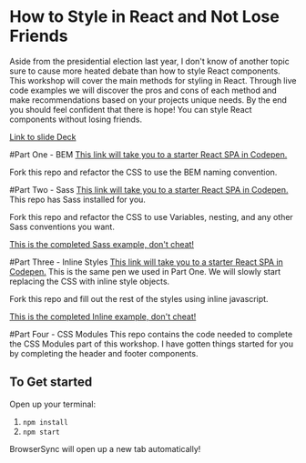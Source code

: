 # How to Style in React and Not Lose Friends

Aside from the presidential election last year, I don't know of another topic sure to cause more heated debate than how to style React components. This workshop will cover the main methods for styling in React. Through live code examples we will discover the pros and cons of each method and make recommendations based on your projects unique needs. By the end you should feel confident that there is hope! You can style React components without losing friends. 

[Link to slide Deck](https://docs.google.com/presentation/d/1IYqpMsmAbARSegvN-SypC2MhpDwkR-HfEVEtklfIFWY/edit?usp=sharing)

#Part One - BEM
[This link will take you to a starter React SPA in Codepen.](http://codepen.io/sarrahvesselov/pen/XpgZzz/)

Fork this repo and refactor the CSS to use the BEM naming convention.

#Part Two - Sass
[This link will take you to a starter React SPA in Codepen.](http://codepen.io/sarrahvesselov/pen/JELRXL/) This repo has Sass installed for you. 

Fork this repo and refactor the CSS to use Variables, nesting, and any other Sass conventions you want.

[This is the completed Sass example, don't cheat!](http://codepen.io/sarrahvesselov/pen/dNZgqZ/)

#Part Three - Inline Styles
[This link will take you to a starter React SPA in Codepen.](http://codepen.io/sarrahvesselov/pen/XpgZzz/) This is the same pen we used in Part One. We will slowly start replacing the CSS with inline style objects.

Fork this repo and fill out the rest of the styles using inline javascript.

[This is the completed Inline example, don't cheat!](http://codepen.io/sarrahvesselov/pen/ZLaVmV/)

#Part Four - CSS Modules
This repo contains the code needed to complete the CSS Modules part of this workshop. I have gotten things started for you by completing the header and footer components.
## To Get started

Open up your terminal:

1. `npm install`
2. `npm start`

BrowserSync will open up a new tab automatically!

